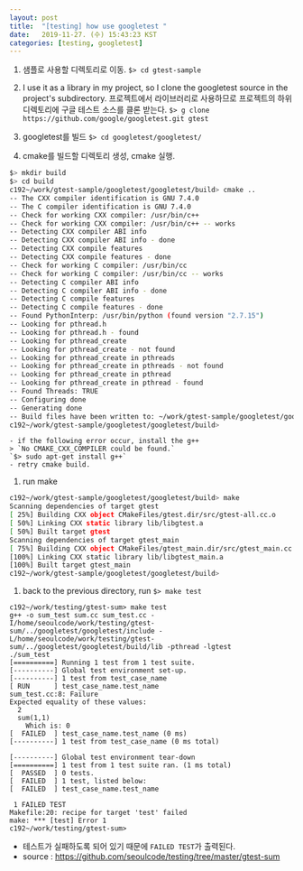 ```yaml
---
layout: post
title:  "[testing] how use googletest "
date:   2019-11-27. (수) 15:43:23 KST
categories: [testing, googletest]
---
```



1. 샘플로 사용할 디렉토리로 이동. 
`$> cd gtest-sample`

1. I use it as a library in my project, so I clone the googletest source in the project's subdirectory. 프로젝트에서 라이브러리로 사용하므로 프로젝트의 하위 디렉토리에 구글 테스트 소스를 클론 받는다. 
`$> g clone https://github.com/google/googletest.git gtest`

1. googletest를 빌드
`$> cd googletest/googletest/`
1. cmake를 빌드할 디렉토리 생성, cmake 실행.  
```bash
$> mkdir build
$> cd build
c192~/work/gtest-sample/googletest/googletest/build> cmake ..
-- The CXX compiler identification is GNU 7.4.0
-- The C compiler identification is GNU 7.4.0
-- Check for working CXX compiler: /usr/bin/c++
-- Check for working CXX compiler: /usr/bin/c++ -- works
-- Detecting CXX compiler ABI info
-- Detecting CXX compiler ABI info - done
-- Detecting CXX compile features
-- Detecting CXX compile features - done
-- Check for working C compiler: /usr/bin/cc
-- Check for working C compiler: /usr/bin/cc -- works
-- Detecting C compiler ABI info
-- Detecting C compiler ABI info - done
-- Detecting C compile features
-- Detecting C compile features - done
-- Found PythonInterp: /usr/bin/python (found version "2.7.15") 
-- Looking for pthread.h
-- Looking for pthread.h - found
-- Looking for pthread_create
-- Looking for pthread_create - not found
-- Looking for pthread_create in pthreads
-- Looking for pthread_create in pthreads - not found
-- Looking for pthread_create in pthread
-- Looking for pthread_create in pthread - found
-- Found Threads: TRUE  
-- Configuring done
-- Generating done
-- Build files have been written to: ~/work/gtest-sample/googletest/googletest/build
c192~/work/gtest-sample/googletest/googletest/build>
```
	- if the following error occur, install the g++
	> `No CMAKE_CXX_COMPILER could be found.`
	`$> sudo apt-get install g++`
	- retry cmake build.

1. run make
```bash
c192~/work/gtest-sample/googletest/googletest/build> make
Scanning dependencies of target gtest
[ 25%] Building CXX object CMakeFiles/gtest.dir/src/gtest-all.cc.o
[ 50%] Linking CXX static library lib/libgtest.a
[ 50%] Built target gtest
Scanning dependencies of target gtest_main
[ 75%] Building CXX object CMakeFiles/gtest_main.dir/src/gtest_main.cc.o
[100%] Linking CXX static library lib/libgtest_main.a
[100%] Built target gtest_main
c192~/work/gtest-sample/googletest/googletest/build>
```

1. back to the previous directory, run `$> make test`  
```  
c192~/work/testing/gtest-sum> make test  
g++ -o sum_test sum.cc sum_test.cc -I/home/seoulcode/work/testing/gtest-sum/../googletest/googletest/include -L/home/seoulcode/work/testing/gtest-sum/../googletest/googletest/build/lib -pthread -lgtest  
./sum_test  
[==========] Running 1 test from 1 test suite.  
[----------] Global test environment set-up.  
[----------] 1 test from test_case_name  
[ RUN      ] test_case_name.test_name  
sum_test.cc:8: Failure  
Expected equality of these values:  
  2  
  sum(1,1)  
    Which is: 0  
[  FAILED  ] test_case_name.test_name (0 ms)  
[----------] 1 test from test_case_name (0 ms total)  
  
[----------] Global test environment tear-down  
[==========] 1 test from 1 test suite ran. (1 ms total)  
[  PASSED  ] 0 tests.  
[  FAILED  ] 1 test, listed below:  
[  FAILED  ] test_case_name.test_name  
  
 1 FAILED TEST  
Makefile:20: recipe for target 'test' failed  
make: *** [test] Error 1  
c192~/work/testing/gtest-sum>     
```  
* 테스트가 실패하도록 되어 있기 때문에 `FAILED TEST`가 출력된다.  
* source : <https://github.com/seoulcode/testing/tree/master/gtest-sum>

